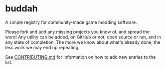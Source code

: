 # buddah
A simple registry for community-made game modding software.

Please fork and add any missing projects you know of, and spread the word! Any utility can be added, on GitHub or not, open source or not, and in any state of completion. The more we know about what's already done, the less work we may end up repeating.

See [CONTRIBUTING.md](CONTRIBUTING.md) for information on how to add new entries to the list.
